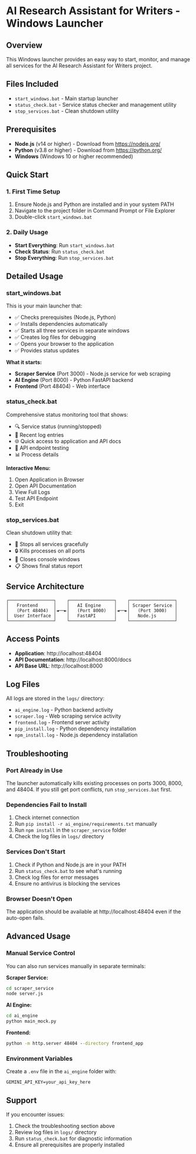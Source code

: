 
# AI Research Assistant for Writers - Windows Launcher

## Overview
This Windows launcher provides an easy way to start, monitor, and manage all services for the AI Research Assistant for Writers project.

## Files Included
- `start_windows.bat` - Main startup launcher
- `status_check.bat` - Service status checker and management utility
- `stop_services.bat` - Clean shutdown utility

## Prerequisites
- **Node.js** (v14 or higher) - Download from https://nodejs.org/
- **Python** (v3.8 or higher) - Download from https://python.org/
- **Windows** (Windows 10 or higher recommended)

## Quick Start

### 1. First Time Setup
1. Ensure Node.js and Python are installed and in your system PATH
2. Navigate to the project folder in Command Prompt or File Explorer
3. Double-click `start_windows.bat`

### 2. Daily Usage
- **Start Everything**: Run `start_windows.bat`
- **Check Status**: Run `status_check.bat`
- **Stop Everything**: Run `stop_services.bat`

## Detailed Usage

### start_windows.bat
This is your main launcher that:
- ✅ Checks prerequisites (Node.js, Python)
- ✅ Installs dependencies automatically
- ✅ Starts all three services in separate windows
- ✅ Creates log files for debugging
- ✅ Opens your browser to the application
- ✅ Provides status updates

**What it starts:**
- **Scraper Service** (Port 3000) - Node.js service for web scraping
- **AI Engine** (Port 8000) - Python FastAPI backend
- **Frontend** (Port 48404) - Web interface

### status_check.bat
Comprehensive status monitoring tool that shows:
- 🔍 Service status (running/stopped)
- 📝 Recent log entries
- 🌐 Quick access to application and API docs
- 🧪 API endpoint testing
- 📊 Process details

**Interactive Menu:**
1. Open Application in Browser
2. Open API Documentation  
3. View Full Logs
4. Test API Endpoint
5. Exit

### stop_services.bat
Clean shutdown utility that:
- 🛑 Stops all services gracefully
- 🔒 Kills processes on all ports
- 🧹 Closes console windows
- 📋 Shows final status report

## Service Architecture
```
┌─────────────────┐    ┌─────────────────┐    ┌─────────────────┐
│   Frontend      │    │   AI Engine     │    │ Scraper Service │
│   (Port 48404)  │◄──►│   (Port 8000)   │◄──►│   (Port 3000)   │
│  User Interface │    │   FastAPI       │    │   Node.js       │
└─────────────────┘    └─────────────────┘    └─────────────────┘
```

## Access Points
- **Application**: http://localhost:48404
- **API Documentation**: http://localhost:8000/docs
- **API Base URL**: http://localhost:8000

## Log Files
All logs are stored in the `logs/` directory:
- `ai_engine.log` - Python backend activity
- `scraper.log` - Web scraping service activity  
- `frontend.log` - Frontend server activity
- `pip_install.log` - Python dependency installation
- `npm_install.log` - Node.js dependency installation

## Troubleshooting

### Port Already in Use
The launcher automatically kills existing processes on ports 3000, 8000, and 48404. If you still get port conflicts, run `stop_services.bat` first.

### Dependencies Fail to Install
1. Check internet connection
2. Run `pip install -r ai_engine/requirements.txt` manually
3. Run `npm install` in the `scraper_service` folder
4. Check the log files in `logs/` directory

### Services Don't Start
1. Check if Python and Node.js are in your PATH
2. Run `status_check.bat` to see what's running
3. Check log files for error messages
4. Ensure no antivirus is blocking the services

### Browser Doesn't Open
The application should be available at http://localhost:48404 even if the auto-open fails.

## Advanced Usage

### Manual Service Control
You can also run services manually in separate terminals:

**Scraper Service:**
```cmd
cd scraper_service
node server.js
```

**AI Engine:**
```cmd
cd ai_engine
python main_mock.py
```

**Frontend:**
```cmd
python -m http.server 48404 --directory frontend_app
```

### Environment Variables
Create a `.env` file in the `ai_engine` folder with:
```
GEMINI_API_KEY=your_api_key_here
```

## Support
If you encounter issues:
1. Check the troubleshooting section above
2. Review log files in `logs/` directory
3. Run `status_check.bat` for diagnostic information
4. Ensure all prerequisites are properly installed

